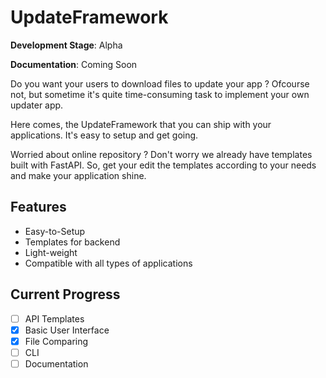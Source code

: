 # UpdateFramework

**Development Stage**: Alpha

**Documentation**: Coming Soon

Do you want your users to download files to update your app ? Ofcourse not, but sometime it's quite time-consuming task to implement your own updater app.

Here comes, the UpdateFramework that you can ship with your applications. It's easy to setup and get going.

Worried about online repository ? Don't worry we already have templates built with FastAPI. So, get your edit the templates according to your needs and make your application shine.

## Features
- Easy-to-Setup
- Templates for backend
- Light-weight
- Compatible with all types of applications

## Current Progress
- [ ]  API Templates 
- [x]  Basic User Interface
- [x]  File Comparing
- [ ]  CLI 
- [ ]  Documentation
